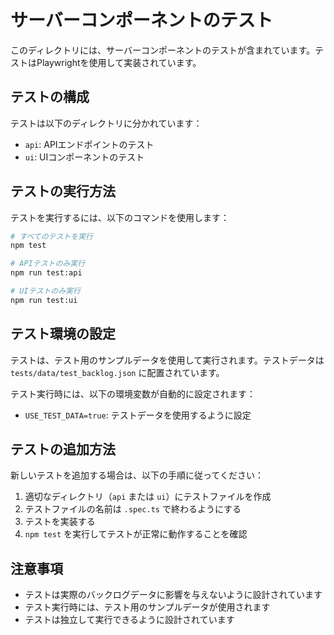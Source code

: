 # サーバーコンポーネントのテスト

このディレクトリには、サーバーコンポーネントのテストが含まれています。テストはPlaywrightを使用して実装されています。

## テストの構成

テストは以下のディレクトリに分かれています：

- `api`: APIエンドポイントのテスト
- `ui`: UIコンポーネントのテスト

## テストの実行方法

テストを実行するには、以下のコマンドを使用します：

```bash
# すべてのテストを実行
npm test

# APIテストのみ実行
npm run test:api

# UIテストのみ実行
npm run test:ui
```

## テスト環境の設定

テストは、テスト用のサンプルデータを使用して実行されます。テストデータは `tests/data/test_backlog.json` に配置されています。

テスト実行時には、以下の環境変数が自動的に設定されます：

- `USE_TEST_DATA=true`: テストデータを使用するように設定

## テストの追加方法

新しいテストを追加する場合は、以下の手順に従ってください：

1. 適切なディレクトリ（`api` または `ui`）にテストファイルを作成
2. テストファイルの名前は `.spec.ts` で終わるようにする
3. テストを実装する
4. `npm test` を実行してテストが正常に動作することを確認

## 注意事項

- テストは実際のバックログデータに影響を与えないように設計されています
- テスト実行時には、テスト用のサンプルデータが使用されます
- テストは独立して実行できるように設計されています
